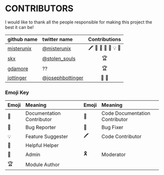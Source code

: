 # CONTRIBUTORS

I would like to thank all the people responsible for making this project the best it can be!

| github name | twitter name | Contributions |
| :---------- | :----------- | :-----------: |
| [misterunix](https://github.com/misterunix) | [@misterunix](https://twitter.com/misterunix) | :crayon: :pencil: :scroll: :scorpion: :wrench: :bulb: :1st_place_medal: |
| [skx](https://github.com/skx) | [@stolen_souls](https://twitter.com/stolen_souls) | :trophy: |
| [gdamore](https://github.com/gdamore) | ?? | :trophy: |
| [jottinger](https://github.com/jottinger) | [@josephbottinger](https://twitter.com/josephbottinger)| :pencil: :scorpion: |

### Emoji Key

| Emoji | Meaning |  | Emoji | Meaning |  
| :---- | :------ |:-| :---- | :------ |
| :pencil: | Documentation Contributor |  | :scroll: | Code Documentation Contributor | 
| :scorpion: | Bug Reporter |  | :wrench: | Bug Fixer |  
| :bulb: | Feature Suggester |  | :crayon: | Code Contributor |
| :tada: | Helpful Helper |  | | | 
| :1st_place_medal: | Admin |  | :reminder_ribbon: | Moderator | 
| :trophy: | Module Author |  |       |          |
